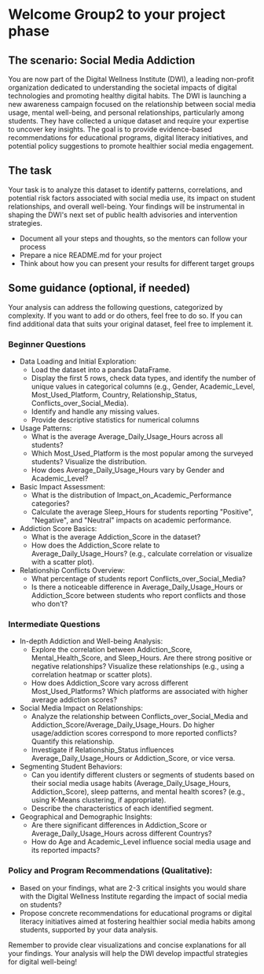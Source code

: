 # Welcome Group2 to your project phase

## The scenario: Social Media Addiction
You are now part of the Digital Wellness Institute (DWI), a leading non-profit organization dedicated to understanding the societal impacts of digital technologies and promoting healthy digital habits.
The DWI is launching a new awareness campaign focused on the relationship between social media usage, mental well-being, and personal relationships, particularly among students. They have collected a unique dataset and require your expertise to uncover key insights. The goal is to provide evidence-based recommendations for educational programs, digital literacy initiatives, and potential policy suggestions to promote healthier social media engagement.

## The task
Your task is to analyze this dataset to identify patterns, correlations, and potential risk factors associated with social media use, its impact on student relationships, and overall well-being. Your findings will be instrumental in shaping the DWI's next set of public health advisories and intervention strategies.

- Document all your steps and thoughts, so the mentors can follow your process
- Prepare a nice README.md for your project
- Think about how you can present your results for different target groups

## Some guidance (optional, if needed)
Your analysis can address the following questions, categorized by complexity.
If you want to add or do others, feel free to do so. 
If you can find additional data that suits your original dataset, feel free to implement it.

### Beginner Questions
- Data Loading and Initial Exploration:
    - Load the dataset into a pandas DataFrame.
    - Display the first 5 rows, check data types, and identify the number of unique values in categorical columns (e.g., Gender, Academic_Level, Most_Used_Platform, Country, Relationship_Status, Conflicts_over_Social_Media).
    - Identify and handle any missing values.
    - Provide descriptive statistics for numerical columns
- Usage Patterns:
    - What is the average Average_Daily_Usage_Hours across all students?
    - Which Most_Used_Platform is the most popular among the surveyed students? Visualize the distribution.
    - How does Average_Daily_Usage_Hours vary by Gender and Academic_Level?
- Basic Impact Assessment:
    - What is the distribution of Impact_on_Academic_Performance categories?
    - Calculate the average Sleep_Hours for students reporting "Positive", "Negative", and "Neutral" impacts on academic performance.
- Addiction Score Basics:
    - What is the average Addiction_Score in the dataset?
    - How does the Addiction_Score relate to Average_Daily_Usage_Hours? (e.g., calculate correlation or visualize with a scatter plot).
- Relationship Conflicts Overview:
    - What percentage of students report Conflicts_over_Social_Media?
    - Is there a noticeable difference in Average_Daily_Usage_Hours or Addiction_Score between students who report conflicts and those who don't?
### Intermediate Questions
- In-depth Addiction and Well-being Analysis:
    - Explore the correlation between Addiction_Score, Mental_Health_Score, and Sleep_Hours. Are there strong positive or negative relationships? Visualize these relationships (e.g., using a correlation heatmap or scatter plots).
    - How does Addiction_Score vary across different Most_Used_Platforms? Which platforms are associated with higher average addiction scores?
- Social Media Impact on Relationships:
    - Analyze the relationship between Conflicts_over_Social_Media and Addiction_Score/Average_Daily_Usage_Hours. Do higher usage/addiction scores correspond to more reported conflicts? Quantify this relationship.
    - Investigate if Relationship_Status influences Average_Daily_Usage_Hours or Addiction_Score, or vice versa.
- Segmenting Student Behaviors:
    - Can you identify different clusters or segments of students based on their social media usage habits (Average_Daily_Usage_Hours, Addiction_Score), sleep patterns, and mental health scores? (e.g., using K-Means clustering, if appropriate).
    - Describe the characteristics of each identified segment.
- Geographical and Demographic Insights:
    - Are there significant differences in Addiction_Score or Average_Daily_Usage_Hours across different Countrys?
    - How do Age and Academic_Level influence social media usage and its reported impacts?
### Policy and Program Recommendations (Qualitative):
- Based on your findings, what are 2-3 critical insights you would share with the Digital Wellness Institute regarding the impact of social media on students?
- Propose concrete recommendations for educational programs or digital literacy initiatives aimed at fostering healthier social media habits among students, supported by your data analysis.

Remember to provide clear visualizations and concise explanations for all your findings. Your analysis will help the DWI develop impactful strategies for digital well-being!
